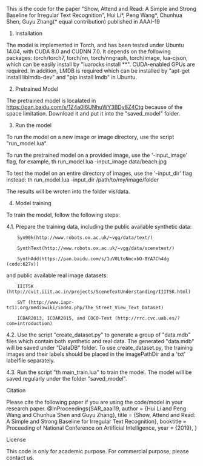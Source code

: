 This is the code for the paper
"Show, Attend and Read: A Simple and Strong Baseline for Irregular Text Recognition",
Hui Li*, Peng Wang*, Chunhua Shen, Guyu Zhang(* equal contribution) 
published in AAAI-19

1. Installation

The model is implemented in Torch, and has been tested under Ubuntu 14.04, with CUDA 8.0 and CUDNN 7.0.
It depends on the following packages: torch/torch7, torch/nn, torch/nngraph, torch/image, lua-cjson, which can be easily install by "luarocks install **". CUDA-enabled GPUs are required. In addition, LMDB is required which can be installed by "apt-get install liblmdb-dev" and "pip install lmdb" in Ubuntu.

2. Pretrained Model

The pretrained model is localated in https://pan.baidu.com/s/1Z4a0l6UNhuWY3BDy8Z4Ctg because of the space limitation. Download it and put it into the "saved_model" folder.


3. Run the model

To run the model on a new image or image directory, use the script "run_model.lua". 

To run the pretrained model on a provided image, use the '-input_image' flag, for example,
	th run_model.lua -input_image data/beach.jpg
	
To test the model on an entire directory of images, use the '-input_dir' flag instead:
	th run_model.lua -input_dir /path/to/my/image/folder
	
The results will be wroten into the folder vis/data.


4. Model training

To train the model, follow the following steps:

4.1. Prepare the training data, including the public available synthetic data:

        Syn90k(http://www.robots.ox.ac.uk/~vgg/data/text/)
	
        SynthText(http://www.robots.ox.ac.uk/~vgg/data/scenetext/)
	
        SynthAdd(https://pan.baidu.com/s/1uV0LtoNmcxbO-0YA7Ch4dg  (code:627x))
   
   
and public available real image datasets:

        IIIT5K (http://cvit.iiit.ac.in/projects/SceneTextUnderstanding/IIIT5K.html)
	
        SVT (http://www.iapr-tc11.org/mediawiki/index.php/The_Street_View_Text_Dataset)
	
        ICDAR2013, ICDAR2015, and COCO-Text (http://rrc.cvc.uab.es/?com=introduction)

4.2. Use the script "create_dataset.py" to generate a group of "data.mdb" files which contain both synthetic and real data. The generated "data.mdb" will be saved under "DataDB" folder. To use create_dataset.py, the training images and their labels should be placed in the imagePathDir and a 'txt' labelfile separately.

4.3. Run the script "th main_train.lua" to train the model. The model will be saved regularly under the folder "saved_model".


Citation

Please cite the following paper if you are using the code/model in your research paper.
@InProceedings{SAR_aaai19,
	author = {Hui Li and Peng Wang and Chunhua Shen and Guyu Zhang},
	title = {Show, Attend and Read: A Simple and Strong Baseline for Irregular Text Recognition},
	booktitle = Proceeding of National Conference on Artificial Intelligence,
	year = {2019},
} 



License

This code is only for academic purpose. For commercial purpose, please contact us.
